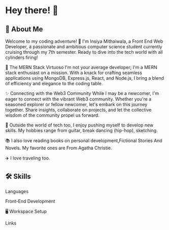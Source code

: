 # Hey there! 👋

## 🚀 About Me
Welcome to my coding adventure! 🚀 I'm Insiya Mithaiwala, a Front End Web Developer, a passionate and ambitious computer science student currently cruising through my 7th semester. 
Ready to dive into the tech world with all cylinders firing!

🌟 The MERN Stack Virtuoso
I'm not your average developer; I'm a MERN stack enthusiast on a mission. With a knack for crafting seamless applications using MongoDB, Express.js, React, and Node.js, I bring a blend of efficiency and elegance to the coding table.

✨ Connecting with the Web3 Community
While I may be a newcomer, I'm eager to connect with the vibrant Web3 community. Whether you're a seasoned explorer or fellow newcomer, let's embark on this journey together. Share insights, collaborate on projects, and let the collective wisdom of the community propel us forward.

🎸 Outside the world of tech too, I enjoy pushing myself to develop new skills. My hobbies range from guitar, break dancing (hip-hop), sketching.

📚 I also love reading books on personal development,Fictional Stories And Novels. My favorite ones are From Agatha Christie.

✈️ I love traveling too.

## 🛠️ Skills

Languages

Front-End Development

🖥️ Workspace Setup

 Links






